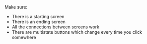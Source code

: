 Make sure:

- There is a starting screen
- There is an ending screen
- All the connections between screens work
- There are multistate buttons which change every time you click somewhere